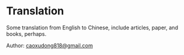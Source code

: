 Translation
===========

Some translation from English to Chinese, include articles, paper, and books, perhaps.

Author: caoxudong818@gmail.com
